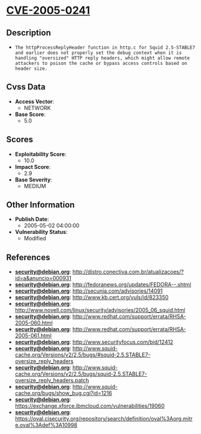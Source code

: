 
# [CVE-2005-0241](https://cve.mitre.org/cgi-bin/cvename.cgi?name=CVE-2005-0241)

## Description

- `The httpProcessReplyHeader function in http.c for Squid 2.5-STABLE7 and earlier does not properly set the debug context when it is handling "oversized" HTTP reply headers, which might allow remote attackers to poison the cache or bypass access controls based on header size.`

## Cvss Data

- **Access Vector**:
  - NETWORK
- **Base Score**:
  - 5.0

## Scores

- **Exploitability Score**:
  - 10.0
- **Impact Score**:
  - 2.9
- **Base Severity**:
  - MEDIUM

## Other Information

- **Publish Date**:
  - 2005-05-02 04:00:00
- **Vulnerability Status**:
  - Modified

## References

- **security@debian.org**: http://distro.conectiva.com.br/atualizacoes/?id=a&anuncio=000931
- **security@debian.org**: http://fedoranews.org/updates/FEDORA--.shtml
- **security@debian.org**: http://secunia.com/advisories/14091
- **security@debian.org**: http://www.kb.cert.org/vuls/id/823350
- **security@debian.org**: http://www.novell.com/linux/security/advisories/2005_06_squid.html
- **security@debian.org**: http://www.redhat.com/support/errata/RHSA-2005-060.html
- **security@debian.org**: http://www.redhat.com/support/errata/RHSA-2005-061.html
- **security@debian.org**: http://www.securityfocus.com/bid/12412
- **security@debian.org**: http://www.squid-cache.org/Versions/v2/2.5/bugs/#squid-2.5.STABLE7-oversize_reply_headers
- **security@debian.org**: http://www.squid-cache.org/Versions/v2/2.5/bugs/squid-2.5.STABLE7-oversize_reply_headers.patch
- **security@debian.org**: http://www.squid-cache.org/bugs/show_bug.cgi?id=1216
- **security@debian.org**: https://exchange.xforce.ibmcloud.com/vulnerabilities/19060
- **security@debian.org**: https://oval.cisecurity.org/repository/search/definition/oval%3Aorg.mitre.oval%3Adef%3A10998
